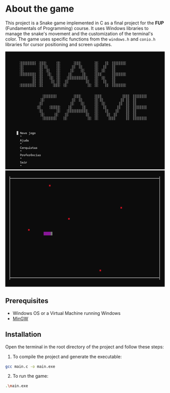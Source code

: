 # About the game
This project is a Snake game implemented in C as a final project for the **FUP** (Fundamentals of Programming) course. It uses Windows libraries to manage the snake's movement and the customization of the terminal's color. The game uses specific functions from the `windows.h` and `conio.h` libraries for cursor positioning and screen updates.

![Game start menu](/images/menu.gif)
![Snake devouring apples](/images/full_gameplay.gif)

## Prerequisites
- Windows OS or a Virtual Machine running Windows
- [MinGW](https://sourceforge.net/projects/mingw/)

## Installation
Open the terminal in the root directory of the project and follow these steps:
1. To compile the project and generate the executable:
```bash
gcc main.c -o main.exe
```
2. To run the game:
```bash
.\main.exe
```